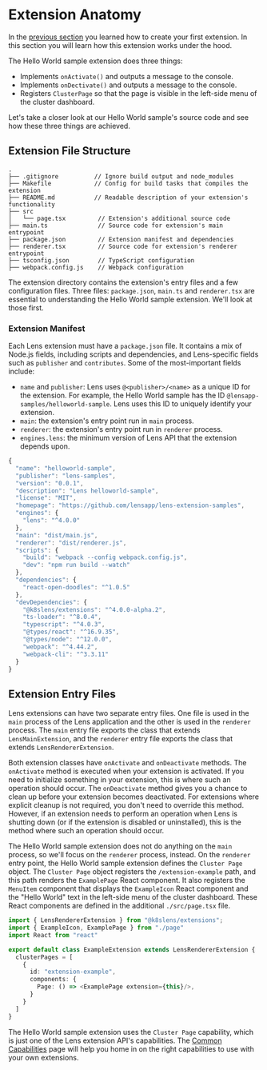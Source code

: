 # Extension Anatomy

In the [previous section](your-first-extension.md) you learned how to create your first extension. In this section you will learn how this extension works under the hood.

The Hello World sample extension does three things:

- Implements `onActivate()` and outputs a message to the console.
- Implements `onDectivate()` and outputs a message to the console.
- Registers `ClusterPage` so that the page is visible in the left-side menu of the cluster dashboard.

Let's take a closer look at our Hello World sample's source code and see how these three things are achieved.

## Extension File Structure

```
.
├── .gitignore          // Ignore build output and node_modules
├── Makefile            // Config for build tasks that compiles the extension
├── README.md           // Readable description of your extension's functionality
├── src
│   └── page.tsx         // Extension's additional source code
├── main.ts              // Source code for extension's main entrypoint
├── package.json         // Extension manifest and dependencies
├── renderer.tsx         // Source code for extension's renderer entrypoint
├── tsconfig.json        // TypeScript configuration
├── webpack.config.js    // Webpack configuration
```

The extension directory contains the extension's entry files and a few configuration files. Three files: `package.json`, `main.ts` and `renderer.tsx` are essential to understanding the Hello World sample extension. We'll look at those first.

### Extension Manifest

Each Lens extension must have a `package.json` file. It contains a mix of Node.js fields, including scripts and dependencies, and Lens-specific fields such as `publisher` and `contributes`. Some of the most-important fields include:

- `name` and `publisher`: Lens uses `@<publisher>/<name>` as a unique ID for the extension. For example, the Hello World sample has the ID `@lensapp-samples/helloworld-sample`. Lens uses this ID to uniquely identify your extension.
- `main`: the extension's entry point run in `main` process.
- `renderer`: the extension's entry point run in `renderer` process.
- `engines.lens`: the minimum version of Lens API that the extension depends upon.

``` javascript
{
  "name": "helloworld-sample",
  "publisher": "lens-samples",
  "version": "0.0.1",
  "description": "Lens helloworld-sample",
  "license": "MIT",
  "homepage": "https://github.com/lensapp/lens-extension-samples",
  "engines": {
    "lens": "^4.0.0"
  },
  "main": "dist/main.js",
  "renderer": "dist/renderer.js",
  "scripts": {
    "build": "webpack --config webpack.config.js",
    "dev": "npm run build --watch"
  },
  "dependencies": {
    "react-open-doodles": "^1.0.5"
  },
  "devDependencies": {
    "@k8slens/extensions": "^4.0.0-alpha.2",
    "ts-loader": "^8.0.4",
    "typescript": "^4.0.3",
    "@types/react": "^16.9.35",
    "@types/node": "^12.0.0",
    "webpack": "^4.44.2",
    "webpack-cli": "^3.3.11"
  }
}
```

## Extension Entry Files

Lens extensions can have two separate entry files. One file is used in the `main` process of the Lens application and the other is used in the `renderer` process. The `main` entry file exports the class that extends `LensMainExtension`, and the `renderer` entry file exports the class that extends `LensRendererExtension`.

Both extension classes have `onActivate` and `onDeactivate` methods. The `onActivate` method is executed when your extension is activated. If you need to initialize something in your extension, this is where such an operation should occur. The `onDeactivate` method gives you a chance to clean up before your extension becomes deactivated. For extensions where explicit cleanup is not required, you don't need to override this method. However, if an extension needs to perform an operation when Lens is shutting down (or if the extension is disabled or uninstalled), this is the method where such an operation should occur.

The Hello World sample extension does not do anything on the `main` process, so we'll focus on the `renderer` process, instead. On the `renderer` entry point, the Hello World sample extension defines the `Cluster Page` object. The `Cluster Page` object registers the `/extension-example` path, and this path renders the `ExamplePage` React component. It also registers the `MenuItem` component that displays the `ExampleIcon` React component and the "Hello World" text in the left-side menu of the cluster dashboard. These React components are defined in the additional `./src/page.tsx` file.

``` typescript
import { LensRendererExtension } from "@k8slens/extensions";
import { ExampleIcon, ExamplePage } from "./page"
import React from "react"

export default class ExampleExtension extends LensRendererExtension {
  clusterPages = [
    {
      id: "extension-example",
      components: {
        Page: () => <ExamplePage extension={this}/>,
      }
    }
  ]
}
```

The Hello World sample extension uses the `Cluster Page` capability, which is just one of the Lens extension API's capabilities. The [Common Capabilities](../capabilities/common-capabilities.md) page will help you home in on the right capabilities to use with your own extensions.

